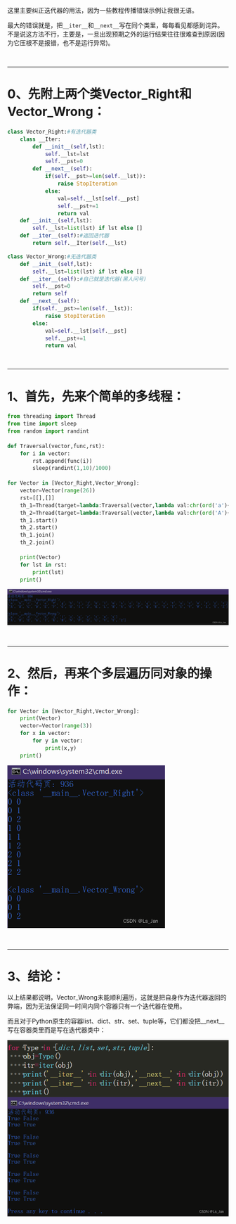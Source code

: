 这里主要纠正迭代器的用法，因为一些教程传播错误示例让我很无语。

最大的错误就是，把``__iter__``和``__next__``写在同个类里，每每看见都感到诧异。不是说这方法不行，主要是，一旦出现预期之外的运行结果往往很难查到原因(因为它压根不是报错，也不是运行异常)。

<br>

***
# 0、先附上两个类Vector_Right和Vector_Wrong：
```python
class Vector_Right:#有迭代器类
    class __Iter:
        def __init__(self,lst):
            self.__lst=lst
            self.__pst=0
        def __next__(self):
            if(self.__pst>=len(self.__lst)):
                raise StopIteration
            else:
                val=self.__lst[self.__pst]
                self.__pst+=1
                return val
    def __init__(self,lst):
        self.__lst=list(lst) if lst else []
    def __iter__(self):#返回迭代器
        return self.__Iter(self.__lst)
```

```python
class Vector_Wrong:#无迭代器类
    def __init__(self,lst):
        self.__lst=list(lst) if lst else []
    def __iter__(self):#自己就是迭代器(黑人问号)
        self.__pst=0
        return self
    def __next__(self):
        if(self.__pst>=len(self.__lst)):
            raise StopIteration
        else:
            val=self.__lst[self.__pst]
            self.__pst+=1
            return val
```

<br>

*** 

# 1、首先，先来个简单的多线程：

```python
from threading import Thread
from time import sleep
from random import randint

def Traversal(vector,func,rst):
    for i in vector:
        rst.append(func(i))
        sleep(randint(1,10)/1000)

for Vector in [Vector_Right,Vector_Wrong]:
    vector=Vector(range(26))
    rst=[[],[]]
    th_1=Thread(target=lambda:Traversal(vector,lambda val:chr(ord('a')+val),rst[0]))#两条线程同时遍历vector
    th_2=Thread(target=lambda:Traversal(vector,lambda val:chr(ord('A')+val),rst[1]))
    th_1.start()
    th_2.start()
    th_1.join()
    th_2.join()

    print(Vector)
    for lst in rst:
        print(lst)
    print()
```

![结果-1](./pict/1.png)

<br>

***
# 2、然后，再来个多层遍历同对象的操作：

```python
for Vector in [Vector_Right,Vector_Wrong]:
    print(Vector)
    vector=Vector(range(3))
    for x in vector:
        for y in vector:
            print(x,y)
    print()
```
![结果-2](./pict/2.png)

<br>

***

# 3、结论：
以上结果都说明，Vector_Wrong未能顺利遍历，这就是把自身作为迭代器返回的弊端，因为无法保证同一时间内同个容器只有一个迭代器在使用。

而且对于Python原生的容器list、dict、str、set、tuple等，它们都没把\_\_next__写在容器类里而是写在迭代器类中：

![图片说明](./pict/3.png)

